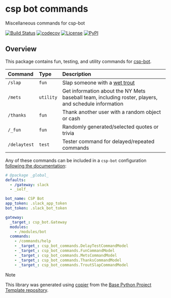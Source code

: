 # csp bot commands

Miscellaneous commands for csp-bot

[![Build Status](https://github.com/csp-community/csp-bot-commands/actions/workflows/build.yaml/badge.svg?branch=main&event=push)](https://github.com/csp-community/csp-bot-commands/actions/workflows/build.yaml)
[![codecov](https://codecov.io/gh/csp-community/csp-bot-commands/branch/main/graph/badge.svg)](https://codecov.io/gh/csp-community/csp-bot-commands)
[![License](https://img.shields.io/github/license/csp-community/csp-bot-commands)](https://github.com/csp-community/csp-bot-commands)
[![PyPI](https://img.shields.io/pypi/v/csp-bot-commands.svg)](https://pypi.python.org/pypi/csp-bot-commands)

## Overview

This package contains fun, testing, and utility commands for [csp-bot](http://github.com/Point72/csp-bot/).

| Command      | Type      | Description                                                                                          |
| :----------- | :-------- | :--------------------------------------------------------------------------------------------------- |
| `/slap`      | `fun`     | Slap someone with a [wet trout](https://en.wikipedia.org/wiki/Wikipedia:Whacking_with_a_wet_trout)   |
| `/mets`      | `utility` | Get information about the NY Mets baseball team, including roster, players, and schedule information |
| `/thanks`    | `fun`     | Thank another user with a random object or cash                                                      |
| `/_fun`      | `fun`     | Randomly generated/selected quotes or trivia                                                         |
| `/delaytest` | `test`    | Tester command for delayed/repeated commands                                                         |

Any of these commands can be included in a `csp-bot` configuration [following the documentation](https://github.com/Point72/csp-bot/wiki/Overview#writing-commands):

```yaml
# @package _global_
defaults:
  - /gateway: slack
  - _self_

bot_name: CSP Bot
app_token: .slack_app_token
bot_token: .slack_bot_token

gateway:
  _target_: csp_bot.Gateway
  modules:
    - /modules/bot
  commands:
    - /commands/help
    - _target_: csp_bot_commands.DelayTestCommandModel
    - _target_: csp_bot_commands.FunCommandModel
    - _target_: csp_bot_commands.MetsCommandModel
    - _target_: csp_bot_commands.ThanksCommandModel
    - _target_: csp_bot_commands.TroutSlapCommandModel
```

> [!NOTE]
> This library was generated using [copier](https://copier.readthedocs.io/en/stable/) from the [Base Python Project Template repository](https://github.com/python-project-templates/base).
